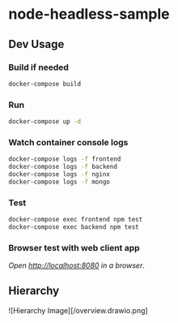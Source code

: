 # node-headless-sample

## Dev Usage

### Build if needed

```bash
docker-compose build
```

### Run

```bash
docker-compose up -d
```

### Watch container console logs

```bash
docker-compose logs -f frontend
docker-compose logs -f backend
docker-compose logs -f nginx
docker-compose logs -f mongo
```

### Test

```bash
docker-compose exec frontend npm test
docker-compose exec backend npm test
```

### Browser test with web client app

_Open [http://localhost:8080](http://localhost:8080) in a browser_.

## Hierarchy

![Hierarchy Image][/overview.drawio.png]
